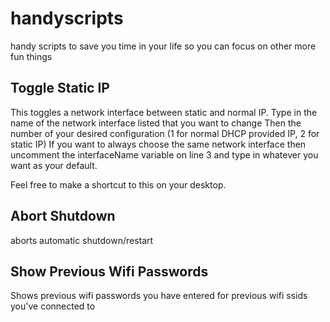 # handyscripts

handy scripts to save you time in your life so you can focus on other more fun things

## Toggle Static IP

This toggles a network interface between static and normal IP.
Type in the name of the network interface listed that you want to change
Then the number of your desired configuration (1 for normal DHCP provided IP, 2 for static IP)
If you want to always choose the same network interface then uncomment the interfaceName variable on line 3 and type in whatever you want as your default.

Feel free to make a shortcut to this on your desktop.

## Abort Shutdown

aborts automatic shutdown/restart

## Show Previous Wifi Passwords

Shows previous wifi passwords you have entered for previous wifi ssids you've connected to
